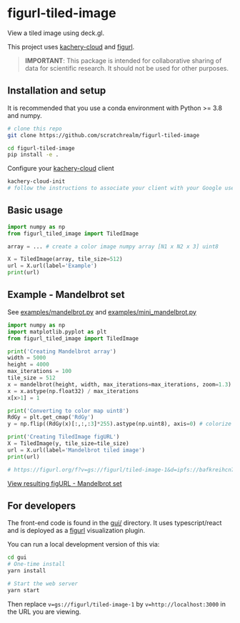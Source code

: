 # figurl-tiled-image

View a tiled image using deck.gl.

This project uses [kachery-cloud](https://github.com/scratchrealm/kachery-cloud) and [figurl](https://github.com/scratchrealm/figurl2).

> **IMPORTANT**: This package is intended for collaborative sharing of data for scientific research. It should not be used for other purposes.

## Installation and setup

It is recommended that you use a conda environment with Python >= 3.8 and numpy.

```bash
# clone this repo
git clone https://github.com/scratchrealm/figurl-tiled-image

cd figurl-tiled-image
pip install -e .
```

Configure your [kachery-cloud](https://github.com/scratchrealm/kachery-cloud) client

```bash
kachery-cloud-init
# follow the instructions to associate your client with your Google user name on kachery-cloud
```

## Basic usage

```python
import numpy as np
from figurl_tiled_image import TiledImage

array = ... # create a color image numpy array [N1 x N2 x 3] uint8

X = TiledImage(array, tile_size=512)
url = X.url(label='Example')
print(url)
```

## Example - Mandelbrot set

See [examples/mandelbrot.py](examples/mandelbrot.py) and [examples/mini_mandelbrot.py](examples/mini_mandelbrot.py)

```python
import numpy as np
import matplotlib.pyplot as plt
from figurl_tiled_image import TiledImage

print('Creating Mandelbrot array')
width = 5000
height = 4000
max_iterations = 100
tile_size = 512
x = mandelbrot(height, width, max_iterations=max_iterations, zoom=1.3)
x = x.astype(np.float32) / max_iterations
x[x>1] = 1

print('Converting to color map uint8')
RdGy = plt.get_cmap('RdGy')
y = np.flip((RdGy(x)[:,:,:3]*255).astype(np.uint8), axis=0) # colorize and convert to uint8

print('Creating TiledImage figURL')
X = TiledImage(y, tile_size=tile_size)
url = X.url(label='Mandelbrot tiled image')
print(url)

# https://figurl.org/f?v=gs://figurl/tiled-image-1&d=ipfs://bafkreihcn72fhpebdujz5dj7bkmsrn3cydrl73y6gnwawtk5by4jmnsv4e&label=Mandelbrot%20tiled%20image
```

[View resulting figURL - Mandelbrot set](https://figurl.org/f?v=gs://figurl/tiled-image-1&d=ipfs://bafkreihcn72fhpebdujz5dj7bkmsrn3cydrl73y6gnwawtk5by4jmnsv4e&label=Mandelbrot%20tiled%20image)

## For developers

The front-end code is found in the [gui/](gui/) directory. It uses typescript/react and is deployed as a [figurl](https://github.com/scratchrealm/figurl2) visualization plugin.

You can run a local development version of this via:

```bash
cd gui
# One-time install
yarn install 

# Start the web server
yarn start
```

Then replace `v=gs://figurl/tiled-image-1` by `v=http://localhost:3000` in the URL you are viewing.
